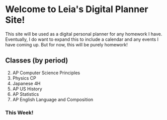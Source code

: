 # Welcome to Leia's Digital Planner Site!

This site will be used as a digital personal planner for any homework I have. Eventually, I do want to expand this to include a calendar and any events I have coming up. But for now, this will be purely homework!

## Classes (by period)

2. AP Computer Science Principles
3. Physics CP
4. Japanese 4H
5. AP US History
6. AP Statistics
7. AP English Language and Composition

### This Week!
